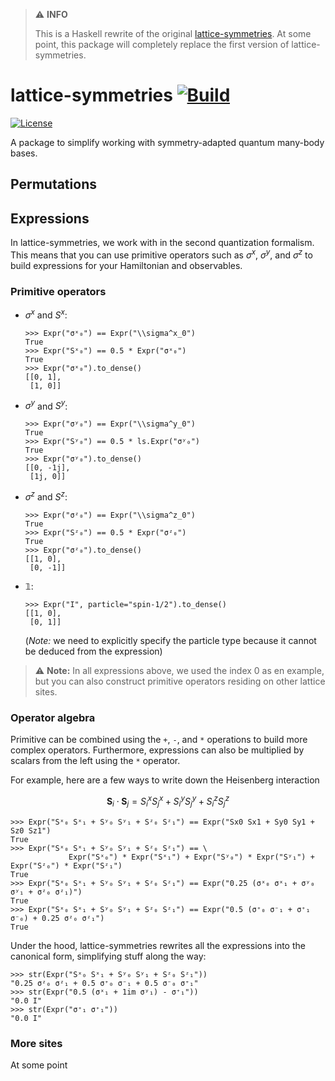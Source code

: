 > ⚠️ **INFO**
>
> This is a Haskell rewrite of the original
> [lattice-symmetries](https://github.com/twesterhout/lattice-symmetries/v1). At
> some point, this package will completely replace the first version of
> lattice-symmetries.

# lattice-symmetries [![Build](https://github.com/twesterhout/lattice-symmetries-haskell/actions/workflows/ci.yml/badge.svg)](https://github.com/twesterhout/lattice-symmetries-haskell/actions/workflows/ci.yml)
[![License](https://img.shields.io/badge/License-BSD%203--Clause-blue.svg)](https://opensource.org/licenses/BSD-3-Clause)

A package to simplify working with symmetry-adapted quantum many-body bases.

## Permutations




## Expressions

In lattice-symmetries, we work with in the second quantization formalism. This
means that you can use primitive operators such as $\sigma^x$, $\sigma^y$, and
$\sigma^z$ to build expressions for your Hamiltonian and observables.

### Primitive operators

 - $\sigma^x$ and $S^x$:
   ```pycon
   >>> Expr("σˣ₀") == Expr("\\sigma^x_0")
   True
   >>> Expr("Sˣ₀") == 0.5 * Expr("σˣ₀")
   True
   >>> Expr("σˣ₀").to_dense()
   [[0, 1],
    [1, 0]]
   ```

 - $\sigma^y$ and $S^y$:
   ```pycon
   >>> Expr("σʸ₀") == Expr("\\sigma^y_0")
   True
   >>> Expr("Sʸ₀") == 0.5 * ls.Expr("σʸ₀")
   True
   >>> Expr("σʸ₀").to_dense()
   [[0, -1j],
    [1j, 0]]
   ```

 - $\sigma^z$ and $S^z$:
   ```pycon
   >>> Expr("σᶻ₀") == Expr("\\sigma^z_0")
   True
   >>> Expr("Sᶻ₀") == 0.5 * Expr("σᶻ₀")
   True
   >>> Expr("σᶻ₀").to_dense()
   [[1, 0],
    [0, -1]]
   ```

 - $\mathbb{1}$:
   ```pycon
   >>> Expr("I", particle="spin-1/2").to_dense()
   [[1, 0],
    [0, 1]]
   ```
   (*Note:* we need to explicitly specify the particle type because it cannot be deduced from the expression)

> ⚠️ **Note:** In all expressions above, we used the index 0 as en example, but
> you can also construct primitive operators residing on other lattice sites.


### Operator algebra

Primitive can be combined using the `+`, `-`, and `*` operations to build more complex operators. Furthermore, expressions can also be multiplied by scalars from the left using the `*` operator.

For example, here are a few ways to write down the Heisenberg interaction

$$
\mathbf{S}_i \cdot \mathbf{S}_j = S^x_i S^x_j + S^y_i S^y_j + S^z_i S^z_j
$$

```pycon
>>> Expr("Sˣ₀ Sˣ₁ + Sʸ₀ Sʸ₁ + Sᶻ₀ Sᶻ₁") == Expr("Sx0 Sx1 + Sy0 Sy1 + Sz0 Sz1")
True
>>> Expr("Sˣ₀ Sˣ₁ + Sʸ₀ Sʸ₁ + Sᶻ₀ Sᶻ₁") == \
             Expr("Sˣ₀") * Expr("Sˣ₁") + Expr("Sʸ₀") * Expr("Sʸ₁") + Expr("Sᶻ₀") * Expr("Sᶻ₁")
True
>>> Expr("Sˣ₀ Sˣ₁ + Sʸ₀ Sʸ₁ + Sᶻ₀ Sᶻ₁") == Expr("0.25 (σˣ₀ σˣ₁ + σʸ₀ σʸ₁ + σᶻ₀ σᶻ₁)")
True
>>> Expr("Sˣ₀ Sˣ₁ + Sʸ₀ Sʸ₁ + Sᶻ₀ Sᶻ₁") == Expr("0.5 (σ⁺₀ σ⁻₁ + σ⁺₁ σ⁻₀) + 0.25 σᶻ₀ σᶻ₁")
True
```

Under the hood, lattice-symmetries rewrites all the expressions into the canonical form, simplifying stuff along the way:

```pycon
>>> str(Expr("Sˣ₀ Sˣ₁ + Sʸ₀ Sʸ₁ + Sᶻ₀ Sᶻ₁"))
"0.25 σᶻ₀ σᶻ₁ + 0.5 σ⁺₀ σ⁻₁ + 0.5 σ⁻₀ σ⁺₁"
>>> str(Expr("0.5 (σˣ₁ + 1im σʸ₁) - σ⁺₁"))
"0.0 I"
>>> str(Expr("σ⁺₁ σ⁺₁"))
"0.0 I"
```


### More sites

At some point


